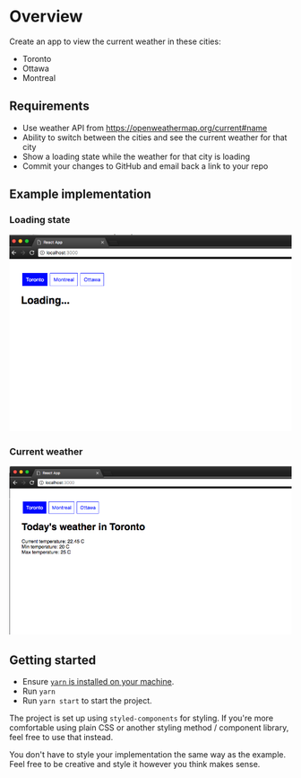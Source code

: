 # Overview

Create an app to view the current weather in these cities:

- Toronto
- Ottawa
- Montreal

## Requirements

- Use weather API from https://openweathermap.org/current#name
- Ability to switch between the cities and see the current weather for that city
- Show a loading state while the weather for that city is loading
- Commit your changes to GitHub and email back a link to your repo

## Example implementation

### Loading state

![Loading state](./docs/loading.png)

### Current weather

![Current weather](./docs/main.png)

## Getting started

- Ensure [`yarn` is installed on your machine](https://yarnpkg.com/en/docs/getting-started).
- Run `yarn`
- Run `yarn start` to start the project.

The project is set up using `styled-components` for styling. If you're more
comfortable using plain CSS or another styling method / component library,
feel free to use that instead.

You don't have to style your implementation the same way as the example. Feel
free to be creative and style it however you think makes sense.
